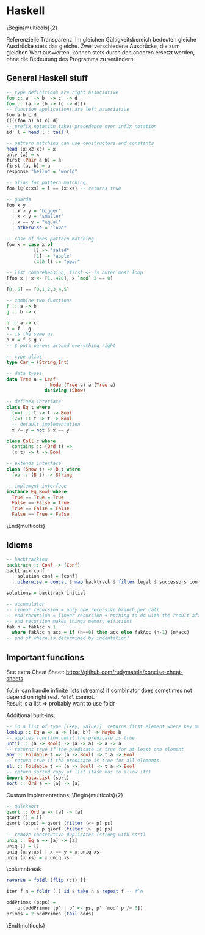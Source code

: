 # Haskell

\Begin{multicols}{2}

Referenzielle Transparenz:
Im gleichen Gültigkeitsbereich bedeuten gleiche Ausdrücke stets das
gleiche. Zwei verschiedene Ausdrücke, die zum gleichen Wert auswerten,
können stets durch den anderen ersetzt werden, ohne die Bedeutung des
Programms zu verändern.

## General Haskell stuff
```haskell
-- type definitions are right associative
foo :: a  -> b  -> c  -> d
foo :: (a -> (b -> (c -> d)))
-- function applications are left associative
foo a b c d
((((foo a) b) c) d)
-- prefix notation takes precedence over infix notation
id' l = head l : tail l

-- pattern matching can use constructors and constants
head (x:x2:xs) = x
only [x] = x
first (Pair a b) = a
first (a, b) = a
response "hello" = "world"

-- alias for pattern matching
foo l@(x:xs) = l == (x:xs) -- returns true

-- guards
foo x y
  | x > y = "bigger"
  | x < y = "smaller"
  | x == y = "equal"
  | otherwise = "love"

-- case of does pattern matching
foo x = case x of
          [] -> "salad"
          [1] -> "apple"
          (420:l) -> "pear"

-- list comprehension, first <- is outer most loop
[foo x | x <- [1..420], x `mod` 2 == 0]

[0..5] == [0,1,2,3,4,5]

-- combine two functions
f :: a -> b
g :: b -> c

h :: a -> c
h = f . g
-- is the same as
h x = f $ g x  
-- $ puts parens around everything right

-- type alias
type Car = (String,Int)

-- data types
data Tree a = Leaf
              | Node (Tree a) a (Tree a)
              deriving (Show)

-- defines interface
class Eq t where
  (==) :: t -> t -> Bool
  (/=) :: t -> t -> Bool
  -- default implementation
  x /= y = not $ x == y

class Coll c where
  contains :: (Ord t) =>
  (c t) -> t -> Bool

-- extends interface
class (Show t) => B t where
  foo :: (B t) -> String

-- implement interface
instance Eq Bool where
  True == True = True
  False == False = True
  True == False = False
  False == True = False
```

\End{multicols}

## Idioms

```haskell
-- backtracking
backtrack :: Conf -> [Conf]
backtrack conf
  | solution conf = [conf]
  | otherwise = concat $ map backtrack $ filter legal $ successors conf

solutions = backtrack initial

-- accumulator
-- linear recursion = only one recursive branch per call
-- end recursion = linear recursion + nothing to do with the result after recursive call
-- end recursion makes things memory efficient
fak n = fakAcc n 1
  where fakAcc n acc = if (n==0) then acc else fakAcc (n-1) (n*acc)
-- end of where is determined by indentation!
```

## Important functions

See extra Cheat Sheet: https://github.com/rudymatela/concise-cheat-sheets

`foldr` can handle infinite lists (streams) if combinator does sometimes not depend on right rest. `foldl` cannot.  
Result is a list $\Rightarrow$ probably want to use foldr

Additional built-ins:
```haskell
-- in a list of type [(key, value)]  returns first element where key matches given value
lookup :: Eq a => a -> [(a, b)] -> Maybe b
-- applies function until the predicate is true
until :: (a -> Bool) -> (a -> a) -> a -> a
-- returns true if the predicate is true for at least one element
any :: Foldable t => (a -> Bool) -> t a -> Bool
-- return true if the predicate is true for all elements
all :: Foldable t => (a -> Bool) -> t a -> Bool
-- return sorted copy of list (task has to allow it!)
import Data.List (sort)
sort :: Ord a => [a] -> [a]
```
<!-- Source: https://ilias.studium.kit.edu/goto.php?target=frm_2215356_280706&client_id=produktiv -->
Custom implementations:
\Begin{multicols}{2}
```haskell
-- quicksort
qsort :: Ord a => [a] -> [a]
qsort [] = []
qsort (p:ps) = qsort (filter (<= p) ps) 
          ++ p:qsort (filter (>  p) ps)
-- remove consecutive duplicates (strong with sort)
uniq :: Eq a => [a] -> [a]
uniq [] = []
uniq (x:y:xs) | x == y = x:uniq xs
uniq (x:xs) = x:uniq xs
```
\columnbreak
```haskell
reverse = foldl (flip (:)) []

iter f n = foldr (.) id $ take n $ repeat f -- f^n

oddPrimes (p:ps) = 
    p:(oddPrimes [p’ | p’ <- ps, p’ ‘mod‘ p /= 0])
primes = 2:oddPrimes (tail odds)
```
\End{multicols}

